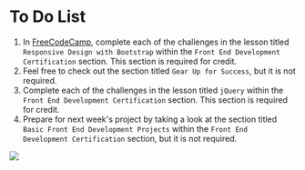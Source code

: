 # To Do List

1. In [FreeCodeCamp](https://www.freecodecamp.com), complete each of the challenges in the lesson titled `Responsive Design with Bootstrap` within the `Front End Development Certification` section. This section is required for credit.
1. Feel free to check out the section titled `Gear Up for Success`, but it is not required.
1. Complete each of the challenges in the lesson titled `jQuery` within the `Front End Development Certification` section. This section is required for credit.
1. Prepare for next week's project by taking a look at the section titled `Basic Front End Development Projects` within the `Front End Development Certification` section, but it is not required.

![](https://cloud.githubusercontent.com/assets/16547949/18461163/239939ea-792c-11e6-8eb5-261d59a2c549.png)
